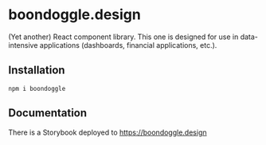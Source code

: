 # boondoggle.design

(Yet another) React component library. This one is designed for use in
data-intensive applications (dashboards, financial applications, etc.).


## Installation

```shell
npm i boondoggle
```

## Documentation

There is a Storybook deployed to <https://boondoggle.design>
